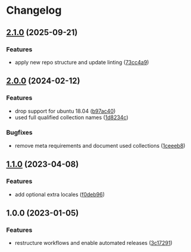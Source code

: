 # Changelog

## [2.1.0](https://github.com/rolehippie/locales/compare/v2.0.0...v2.1.0) (2025-09-21)


### Features

* apply new repo structure and update linting ([73cc4a9](https://github.com/rolehippie/locales/commit/73cc4a9234063ddc11f7b759a18a70208f6007ee))

## [2.0.0](https://github.com/rolehippie/locales/compare/v1.1.0...v2.0.0) (2024-02-12)


### Features

* drop support for ubuntu 18.04 ([b97ac40](https://github.com/rolehippie/locales/commit/b97ac40f25e0e174c03f93b33baf1b6182003d62))
* used full qualified collection names ([1d8234c](https://github.com/rolehippie/locales/commit/1d8234ca48cb99606a388408d461d5d08347ce10))


### Bugfixes

* remove meta requirements and document used collections ([1ceeeb8](https://github.com/rolehippie/locales/commit/1ceeeb8d387b5cdfc0f929e924a4c7a37e60d9ea))

## [1.1.0](https://github.com/rolehippie/locales/compare/v1.0.0...v1.1.0) (2023-04-08)


### Features

* add optional extra locales ([f0deb96](https://github.com/rolehippie/locales/commit/f0deb969e4a650e43304d7aa3118cbaede1a218f))

## 1.0.0 (2023-01-05)


### Features

* restructure workflows and enable automated releases ([3c17291](https://github.com/rolehippie/locales/commit/3c17291a0b095760ef03ff11d2b040c6f91d6cb1))
